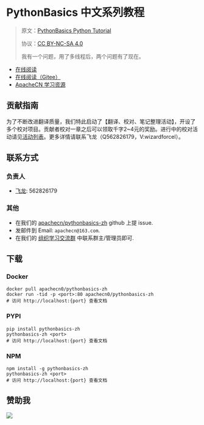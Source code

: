 # PythonBasics 中文系列教程

> 原文：[PythonBasics Python Tutorial](https://pythonbasics.org/)
> 
> 协议：[CC BY-NC-SA 4.0](http://creativecommons.org/licenses/by-nc-sa/4.0/)
> 
> 我有一个问题，用了多线程后，两个问题有了现在。

* [在线阅读](http://pybs.apachecn.org/)
* [在线阅读（Gitee）](https://apachecn.gitee.io/pythonbasics-zh/)
* [ApacheCN 学习资源](http://docs.apachecn.org/)

## 贡献指南

为了不断改进翻译质量，我们特此启动了【翻译、校对、笔记整理活动】，开设了多个校对项目。贡献者校对一章之后可以领取千字2\~4元的奖励。进行中的校对活动请见[活动列表](https://home.apachecn.org/#/docs/activity/docs-activity)。更多详情请联系飞龙（Q562826179，V:wizardforcel）。

## 联系方式

### 负责人

* [飞龙](https://github.com/wizardforcel): 562826179

### 其他

*   在我们的 [apachecn/pythonbasics-zh](https://github.com/apachecn/pythonbasics-zh) github 上提 issue.
*   发邮件到 Email: `apachecn@163.com`.
*   在我们的 [组织学习交流群](http://www.apachecn.org/organization/348.html) 中联系群主/管理员即可.

## 下载

### Docker

```
docker pull apachecn0/pythonbasics-zh
docker run -tid -p <port>:80 apachecn0/pythonbasics-zh
# 访问 http://localhost:{port} 查看文档
```

### PYPI

```
pip install pythonbasics-zh
pythonbasics-zh <port>
# 访问 http://localhost:{port} 查看文档
```

### NPM

```
npm install -g pythonbasics-zh
pythonbasics-zh <port>
# 访问 http://localhost:{port} 查看文档
```

## 赞助我

![](https://img-blog.csdnimg.cn/20200112005920729.png)
